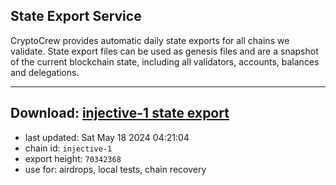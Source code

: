 ## State Export Service
CryptoCrew provides automatic daily state exports for all chains we validate. State export files can be used as genesis files and are a snapshot of the current blockchain state, including all validators, accounts, balances and delegations.

---
**Download: [injective-1 state export](https://dl-eu2.ccvalidators.com/SERVICE/injective/injective-1_export_70342368.json)**
---

- last updated: Sat May 18 2024 04:21:04
- chain id: `injective-1`
- export height: `70342368`
- use for: airdrops, local tests, chain recovery
